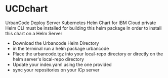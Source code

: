 # UCDchart
UrbanCode Deploy Server Kubernetes Helm Chart for IBM Cloud private
Helm CLI must be installed for building this helm package
In order to install this chart on a Helm Server
 - Download the Urbancode Helm Directory
 - in the terminal run a helm package urbancode
 - Place the urbancode.tgz into your local-repo directory or directly on the helm server's local-repo directory
 - Update your index.yaml using the one provided
 - sync your repositories on your ICp server
